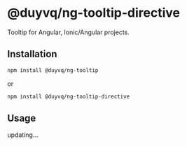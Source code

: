 # @duyvq/ng-tooltip-directive

Tooltip for Angular, Ionic/Angular projects.

## Installation

```bash
npm install @duyvq/ng-tooltip
```

or

```bash
npm install @duyvq/ng-tooltip-directive
```

## Usage

updating...
